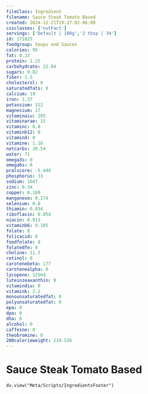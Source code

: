 ```yaml
---
fileClass: Ingredient
filename: Sauce Steak Tomato Based
created: 2024-12-21T19:27:02-06:00
cssclasses: ['nutFact']
servings: ['Default | 100g','2 tbsp | 34']
id: 171825
foodgroup: Soups and Sauces
calories: 95
fat: 0.23
protein: 1.25
carbohydrate: 22.04
sugars: 9.82
fiber: 1.5
cholesterol: 0
saturatedfats: 0
calcium: 19
iron: 1.37
potassium: 312
magnesium: 17
vitaminaiu: 295
vitaminarae: 15
vitaminc: 6.8
vitaminb12: 0
vitamind: 0
vitamine: 1.16
netcarbs: 20.54
water: 71
omega3s: 0
omega6s: 0
pralscore: -5.444
phosphorus: 33
sodium: 1647
zinc: 0.34
copper: 0.189
manganese: 0.174
selenium: 0.8
thiamin: 0.034
riboflavin: 0.054
niacin: 0.913
vitaminb6: 0.105
folate: 8
folicacid: 0
foodfolate: 8
folatedfe: 8
choline: 11.5
retinol: 0
carotenebeta: 177
carotenealpha: 0
lycopene: 12564
luteinzeaxanthin: 0
vitamindiu: 0
vitamink: 2.2
monounsaturatedfat: 0
polyunsaturatedfat: 0
epa: 0
dpa: 0
dha: 0
alcohol: 0
caffeine: 0
theobromine: 0
200calorieweight: 210.526
---
```


# Sauce Steak Tomato Based

```dataviewjs
dv.view("Meta/Scripts/IngredientsFooter")
```